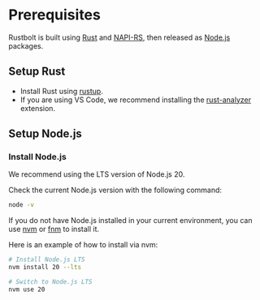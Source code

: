 # Prerequisites

Rustbolt is built using [Rust](https://rust-lang.org/) and [NAPI-RS](https://napi.rs/), then released as [Node.js](https://nodejs.org/) packages.

## Setup Rust

- Install Rust using [rustup](https://rustup.rs/).
- If you are using VS Code, we recommend installing the [rust-analyzer](https://marketplace.visualstudio.com/items?itemName=rust-lang.rust-analyzer) extension.

## Setup Node.js

### Install Node.js

We recommend using the LTS version of Node.js 20.

Check the current Node.js version with the following command:

```bash
node -v
```

If you do not have Node.js installed in your current environment, you can use [nvm](https://github.com/nvm-sh/nvm) or [fnm](https://github.com/Schniz/fnm) to install it.

Here is an example of how to install via nvm:

```bash
# Install Node.js LTS
nvm install 20 --lts

# Switch to Node.js LTS
nvm use 20
```
